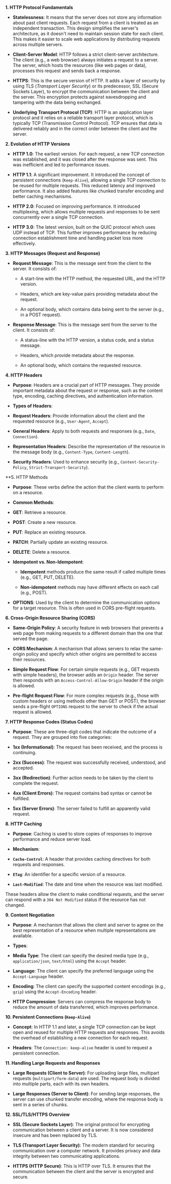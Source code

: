 
**1. HTTP Protocol Fundamentals**

* **Statelessness**: It means that the server does not store any information about past client requests. Each request from a client is treated as an independent transaction. This design simplifies the server's architecture, as it doesn't need to maintain session state for each client. This makes it easier to scale web applications by distributing requests across multiple servers.

* **Client-Server Model**: HTTP follows a strict client-server architecture. The client (e.g., a web browser) always initiates a request to a server. The server, which hosts the resources (like web pages or data), processes this request and sends back a response.

* **HTTPS**: This is the secure version of HTTP. It adds a layer of security by using TLS (*Transport Layer Security*) or its predecessor, SSL (Secure Sockets Layer), to encrypt the communication between the client and the server. This encryption protects against eavesdropping and tampering with the data being exchanged.

* **Underlying Transport Protocol (TCP)**: HTTP is an application layer protocol and it relies on a reliable transport layer protocol, which is typically TCP (Transmission Control Protocol). TCP ensures that data is delivered reliably and in the correct order between the client and the server.

**2. Evolution of HTTP Versions**

* **HTTP 1.0**: The earliest version. For each request, a new TCP connection was established, and it was closed after the response was sent. This was inefficient and led to performance issues.

* **HTTP 1.1**: A significant improvement. It introduced the concept of persistent connections (`Keep-Alive`), allowing a single TCP connection to be reused for multiple requests. This reduced latency and improved performance. It also added features like chunked transfer encoding and better caching mechanisms.

* **HTTP 2.0**: Focused on improving performance. It introduced multiplexing, which allows multiple requests and responses to be sent concurrently over a single TCP connection.

* **HTTP 3.0**: The latest version, built on the QUIC protocol which uses UDP instead of TCP. This further improves performance by reducing connection establishment time and handling packet loss more effectively.

**3. HTTP Messages (Request and Response)**

* **Request Message**: This is the message sent from the client to the server. It consists of:

	* A start-line with the HTTP method, the requested URL, and the HTTP version.
	
	* Headers, which are key-value pairs providing metadata about the request.
	
	* An optional body, which contains data being sent to the server (e.g., in a POST request).

* **Response Message**: This is the message sent from the server to the client. It consists of:

	* A status-line with the HTTP version, a status code, and a status message.
	
	* Headers, which provide metadata about the response.
	
	* An optional body, which contains the requested resource.

**4. HTTP Headers**

* **Purpose**: Headers are a crucial part of HTTP messages. They provide important metadata about the request or response, such as the content type, encoding, caching directives, and authentication information.

* **Types of Headers**:

* **Request Headers**: Provide information about the client and the requested resource (e.g., `User-Agent`, `Accept`).

* **General Headers**: Apply to both requests and responses (e.g., `Date`, `Connection`).

* **Representation Headers**: Describe the representation of the resource in the message body (e.g., `Content-Type`, `Content-Length`).

* **Security Headers**: Used to enhance security (e.g., `Content-Security-Policy`, `Strict-Transport-Security`).

**5. HTTP Methods

* **Purpose**: These verbs define the action that the client wants to perform on a resource.

* **Common Methods**:

* **GET**: Retrieve a resource.

* **POST**: Create a new resource.

* **PUT**: Replace an existing resource.

* **PATCH**: Partially update an existing resource.

* **DELETE**: Delete a resource.

* **Idempotent vs. Non-Idempotent**:

	* **Idempotent** methods produce the same result if called multiple times (e.g., GET, PUT, DELETE).
	
	* **Non-idempotent** methods may have different effects on each call (e.g., POST).

* **OPTIONS**: Used by the client to determine the communication options for a target resource. This is often used in CORS pre-flight requests.

**6. Cross-Origin Resource Sharing (CORS)**

* **Same-Origin Policy**: A security feature in web browsers that prevents a web page from making requests to a different domain than the one that served the page.

* **CORS Mechanism**: A mechanism that allows servers to relax the same-origin policy and specify which other origins are permitted to access their resources.

* **Simple Request Flow**: For certain simple requests (e.g., GET requests with simple headers), the browser adds an `Origin` header. The server then responds with an `Access-Control-Allow-Origin` header if the origin is allowed.

* **Pre-flight Request Flow**: For more complex requests (e.g., those with custom headers or using methods other than GET or POST), the browser sends a pre-flight `OPTIONS` request to the server to check if the actual request is allowed.

**7. HTTP Response Codes (Status Codes)**

* **Purpose**: These are three-digit codes that indicate the outcome of a request. They are grouped into five categories:

* **1xx (Informational)**: The request has been received, and the process is continuing.

* **2xx (Success)**: The request was successfully received, understood, and accepted.

* **3xx (Redirection)**: Further action needs to be taken by the client to complete the request.

* **4xx (Client Errors)**: The request contains bad syntax or cannot be fulfilled.

* **5xx (Server Errors)**: The server failed to fulfill an apparently valid request.

**8. HTTP Caching**

* **Purpose**: Caching is used to store copies of responses to improve performance and reduce server load.

* **Mechanism**:

* **`Cache-Control`**: A header that provides caching directives for both requests and responses.

* **`ETag`**: An identifier for a specific version of a resource.

* **`Last-Modified`**: The date and time when the resource was last modified.

These headers allow the client to make conditional requests, and the server can respond with a `304 Not Modified` status if the resource has not changed.

**9. Content Negotiation**

* **Purpose**: A mechanism that allows the client and server to agree on the best representation of a resource when multiple representations are available.

* **Types**:

* **Media Type**: The client can specify the desired media type (e.g., `application/json`, `text/html`) using the `Accept` header.

* **Language**: The client can specify the preferred language using the `Accept-Language` header.

* **Encoding**: The client can specify the supported content encodings (e.g., `gzip`) using the `Accept-Encoding` header.

* **HTTP Compression**: Servers can compress the response body to reduce the amount of data transferred, which improves performance.

**10. Persistent Connections (`Keep-Alive`)**

* **Concept**: In HTTP 1.1 and later, a single TCP connection can be kept open and reused for multiple HTTP requests and responses. This avoids the overhead of establishing a new connection for each request.

* **Headers**: The `Connection: keep-alive` header is used to request a persistent connection.

**11. Handling Large Requests and Responses**

* **Large Requests (Client to Server)**: For uploading large files, multipart requests (`multipart/form-data`) are used. The request body is divided into multiple parts, each with its own headers.

* **Large Responses (Server to Client)**: For sending large responses, the server can use chunked transfer encoding, where the response body is sent in a series of chunks.

**12. SSL/TLS/HTTPS Overview**

* **SSL (Secure Sockets Layer)**: The original protocol for encrypting communication between a client and a server. It is now considered insecure and has been replaced by TLS.

* **TLS (Transport Layer Security)**: The modern standard for securing communication over a computer network. It provides privacy and data integrity between two communicating applications.

* **HTTPS (HTTP Secure)**: This is HTTP over TLS. It ensures that the communication between the client and the server is encrypted and secure.